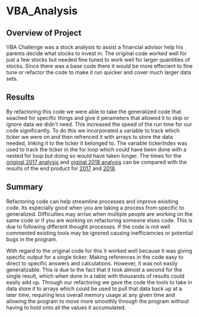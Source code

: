 # VBA_Analysis

## Overview of Project 

VBA Challenge was a stock analysis to assist a financial advisor help his parents decide what stocks to invest in. The original code worked well for just a few stocks but needed fine tuned to work well for larger quantities of stocks. Since there was a base code there it would be more effecient to fine tune or refactor the code to make it run quicker and cover much larger data sets.

## Results

By refactoring this code we were able to take the generalized code that seached for specific things and give it perameters that allowed it to skip or ignore data we didn't need. This increased the speed of the run time for our code significantly. To do this we incorporated a variable to track which ticker we were on and then refrenced it with arrays to store the data needed, linking it to the ticker it belonged to. The variable tickerIndex was used to track the ticker in the for loop which could have been done with a nested for loop but doing so would have taken longer. The times for the [original 2017 analysis](https://github.com/K3Rob/VBA_Challenge/blob/main/2017%20original%20analysis.PNG) and [oiginal 2018 analysis](https://github.com/K3Rob/VBA_Challenge/blob/main/2018%20original%20analysis.PNG) can be compared with the results of the end product for [2017](https://github.com/K3Rob/VBA_Challenge/blob/main/VBA%20Challenge%202017.PNG) and [2018](https://github.com/K3Rob/VBA_Challenge/blob/main/VBA%20Challenge%202018.PNG). 

## Summary

Refactoring code can help streamline processes and improve exisiting code. Its especially good when you are taking a process from specific to generalized. Difficulties may arrise when multiple people are working on the same code or if you are working on refactoring someone elses code. This is due to following different thought processes. If the code is not well commented existing tools may be ignored causing inefficiencies or potential bugs in the program.

With regard to the original code for this it worked well because it was giving specific output for a single ticker. Making references in the code easy to direct to specific answers and calculations. However, it was not easily generalizable. This is due to the fact that it took almost a second for the single result, which when done in a table with thousands of results could easily add up. Through our refactoring we gave the code the tools to take in data store it to arrays which could be used to pull that data back up at a later time, requiring less overall memory usage at any given time and allowing the program to move more smoothly through the program without having to hold onto all the values it accumulated.
